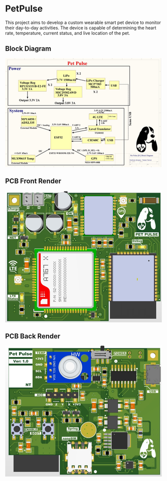 # PetPulse
This project aims to develop a custom wearable smart pet device to monitor their day-to-day activities. The device is capable of determining the heart rate, temperature, current status, and live location of the pet.

## Block Diagram
![Block Diagram](Images/1_Hardware_Block_Diagram.jpg)

## PCB Front Render
![PCB Front Rendered](Images/2_PCB_Front_Rendered.jpg)

## PCB Back Render
![PCB Back Rendered](Images/3_PCB_Back_Rendered.jpg)
